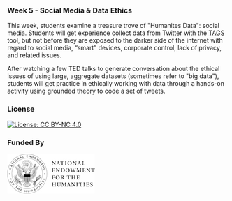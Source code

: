 ### Week 5 - Social Media & Data Ethics

This week, students examine a treasure trove of "Humanites Data": social media. Students will get experience collect data from Twitter with the [TAGS](https://tags.hawksey.info/) tool, but not before they are exposed to the darker side of the internet with regard to social media, “smart” devices, corporate control, lack of privacy, and related issues. 

After watching a few TED talks to generate conversation about the ethical issues of using large, aggregate datasets (sometimes refer to "big data"), students will get practice in ethically working with data through a hands-on activity using grounded theory to code a set of tweets.

### License

[![License: CC BY-NC 4.0](https://licensebuttons.net/l/by-nc/4.0/88x31.png)](http://creativecommons.org/licenses/by-nc/4.0/)

### Funded By

[![NEH Seal](images/neh_sealblck200.jpg)](https://www.neh.gov/)
